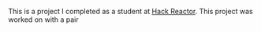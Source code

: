 This is a project I completed as a student at [Hack Reactor](http://hackreactor.com). This project was worked on with a pair
